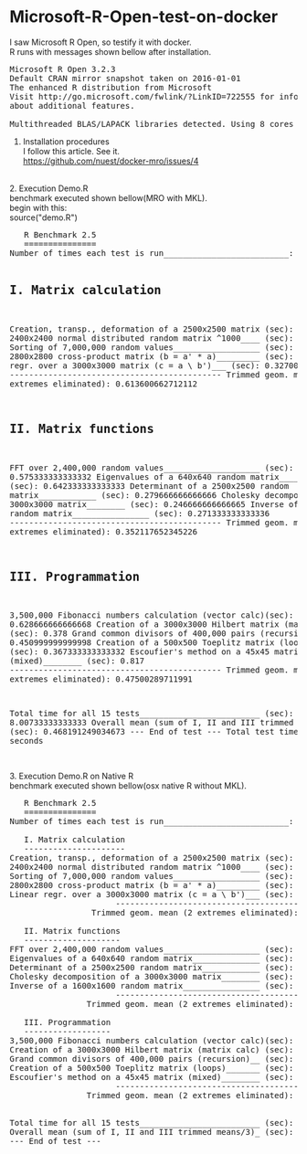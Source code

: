 # Microsoft-R-Open-test-on-docker
I saw Microsoft R Open, so testify it with docker.
<BR>
R runs with messages shown bellow after installation.
<pre>
Microsoft R Open 3.2.3
Default CRAN mirror snapshot taken on 2016-01-01
The enhanced R distribution from Microsoft
Visit http://go.microsoft.com/fwlink/?LinkID=722555 for information
about additional features.

Multithreaded BLAS/LAPACK libraries detected. Using 8 cores for math algorithms.
</pre>
1. Installation procedures<BR>
I follow this article. See it.<BR>
https://github.com/nuest/docker-mro/issues/4 <BR>
<BR>
2. Execution Demo.R<BR>
benchmark executed shown bellow(MRO with MKL).<BR>
begin with this:<BR>
source("demo.R")<BR>
<pre>
   R Benchmark 2.5
   ===============
Number of times each test is run__________________________:  3

   I. Matrix calculation
   ---------------------
Creation, transp., deformation of a 2500x2500 matrix (sec):  1.14 
2400x2400 normal distributed random matrix ^1000____ (sec):  0.664 
Sorting of 7,000,000 random values__________________ (sec):  0.763 
2800x2800 cross-product matrix (b = a' * a)_________ (sec):  0.456 
Linear regr. over a 3000x3000 matrix (c = a \ b')___ (sec):  0.327000000000001 
                      --------------------------------------------
                 Trimmed geom. mean (2 extremes eliminated):  0.613600662712112 

   II. Matrix functions
   --------------------
FFT over 2,400,000 random values____________________ (sec):  0.575333333333332 
Eigenvalues of a 640x640 random matrix______________ (sec):  0.642333333333333 
Determinant of a 2500x2500 random matrix____________ (sec):  0.279666666666666 
Cholesky decomposition of a 3000x3000 matrix________ (sec):  0.246666666666665 
Inverse of a 1600x1600 random matrix________________ (sec):  0.271333333333336 
                      --------------------------------------------
                Trimmed geom. mean (2 extremes eliminated):  0.352117652345226 

   III. Programmation
   ------------------
3,500,000 Fibonacci numbers calculation (vector calc)(sec):  0.628666666666668 
Creation of a 3000x3000 Hilbert matrix (matrix calc) (sec):  0.378 
Grand common divisors of 400,000 pairs (recursion)__ (sec):  0.450999999999998 
Creation of a 500x500 Toeplitz matrix (loops)_______ (sec):  0.367333333333332 
Escoufier's method on a 45x45 matrix (mixed)________ (sec):  0.817 
                      --------------------------------------------
                Trimmed geom. mean (2 extremes eliminated):  0.47500289711991 

Total time for all 15 tests_________________________ (sec):  8.00733333333333 
Overall mean (sum of I, II and III trimmed means/3)_ (sec):  0.468191249034673 
--- End of test ---
Total test time: 49.173 seconds
</pre>
<BR>
3. Execution Demo.R on Native R<BR>
benchmark executed shown bellow(osx native R without MKL).
<pre>
   R Benchmark 2.5
   ===============
Number of times each test is run__________________________:  3

   I. Matrix calculation
   ---------------------
Creation, transp., deformation of a 2500x2500 matrix (sec):  0.983666666666667 
2400x2400 normal distributed random matrix ^1000____ (sec):  0.258333333333335 
Sorting of 7,000,000 random values__________________ (sec):  0.737 
2800x2800 cross-product matrix (b = a' * a)_________ (sec):  11.434 
Linear regr. over a 3000x3000 matrix (c = a \ b')___ (sec):  5.48 
                      --------------------------------------------
                 Trimmed geom. mean (2 extremes eliminated):  1.58379390400634 

   II. Matrix functions
   --------------------
FFT over 2,400,000 random values____________________ (sec):  0.405666666666671 
Eigenvalues of a 640x640 random matrix______________ (sec):  0.917666666666662 
Determinant of a 2500x2500 random matrix____________ (sec):  3.89633333333333 
Cholesky decomposition of a 3000x3000 matrix________ (sec):  4.56766666666667 
Inverse of a 1600x1600 random matrix________________ (sec):  3.37 
                      --------------------------------------------
                Trimmed geom. mean (2 extremes eliminated):  2.29257553634449 

   III. Programmation
   ------------------
3,500,000 Fibonacci numbers calculation (vector calc)(sec):  0.323000000000008 
Creation of a 3000x3000 Hilbert matrix (matrix calc) (sec):  0.285666666666666 
Grand common divisors of 400,000 pairs (recursion)__ (sec):  0.927666666666672 
Creation of a 500x500 Toeplitz matrix (loops)_______ (sec):  0.360333333333339 
Escoufier's method on a 45x45 matrix (mixed)________ (sec):  0.405000000000001 
                      --------------------------------------------
                Trimmed geom. mean (2 extremes eliminated):  0.36123292544307 


Total time for all 15 tests_________________________ (sec):  34.352 
Overall mean (sum of I, II and III trimmed means/3)_ (sec):  1.09463639338888 
--- End of test ---
</pre>
